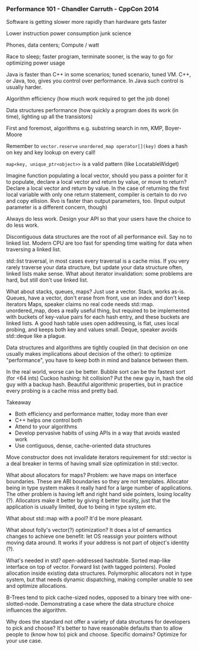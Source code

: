 ### Performance 101 - Chandler Carruth - CppCon 2014

Software is getting slower more rapidly than hardware gets faster

Lower instruction power consumption junk science

Phones, data centers; Compute / watt

Race to sleep; faster program, terminate sooner, is the way to go for optimizing power usage

Java is faster than C++ in some scenarios; tuned scenario, tuned VM. C++, or Java, too, gives you control over performance. In Java such control is usually harder.

Algorithm efficiency (how much work required to get the job done)

Data structures performance (how quickly a program does its work (in time), lighting up all the transistors) 

First and foremost, algorithms
e.g. substring search in nm, KMP, Boyer-Moore

Remember to `vector.reserve`
`unordered_map operator[](key)` does a hash on key and key lookup on every call!

`map<key, unique_ptr<object>>` is a valid pattern (like LocatableWidget)

Imagine function populating a local vector, should you pass a pointer for it to populate, declare a local vector and return by value, or move to return?
Declare a local vector and return by value. In the case of returning the first local variable with only one return statement, compiler is certain to do rvo and copy ellision.
Rvo is faster than output parameters, too. (Input output parameter is a different concern, though)

Always do less work.
Design your API so that your users have the choice to do less work.

Discontiguous data structures are the root of all performance evil.
Say no to linked list. Modern CPU are too fast for spending time waiting for data when traversing a linked list.

std::list traversal, in most cases every traversal is a cache miss.
If you very rarely traverse your data structure, but update your data structure often, linked lists make sense.
What about iterator invalidation: some problems are hard, but still don't use linked list.

What about stacks, queues, maps?
Just use a vector.
Stack, works as-is.
Queues, have a vector, don't erase from front, use an index and don't keep iterators
Maps, speaker claims no real code needs std::map.
unordered_map, does a really useful thing, but required to be implemented with buckets of key-value pairs for each hash entry, and these buckets are linked lists. A good hash table uses open addressing, is flat, uses local probing, and keeps both key and values small.
Deque, speaker avoids std::deque like a plague.

Data structures and algorithms are tightly coupled (in that decision on one usually makes implications about decision of the other): to optimize "performance", you have to keep both in mind and balance between them.

In the real world, worse can be better.
Bubble sort can be the fastest sort (for <64 ints)
Cuckoo hashing: hit collision? Put the new guy in, hash the old guy with a backup hash. Beautiful algorithmic properties, but in practice every probing is a cache miss and pretty bad.

Takeaway
* Both efficiency and performance matter, today more than ever
* C++ helps one control both
* Attend to your algorithms
* Develop pervasive habits of using APIs in a way that avoids wasted work
* Use contiguous, dense, cache-oriented data structures

Move constructor does not invalidate iterators requirement for std::vector is a deal breaker in terms of having small size optimization in std::vector.

What about allocators for maps?
Problem: we have maps on interface boundaries. These are ABI boundaries so they are not templates. Allocator being in type system makes it really hard for a large number of applications. The other problem is having left and right hand side pointers, losing locality (?).
Allocators make it better by giving it better locality, just that the application is usually limited, due to being in type system etc.

What about std::map with a pool? It'd be more pleasant.

What about folly's vector(?) optimization? It does a lot of semantics changes to achieve one benefit: let OS reassign your pointers without moving data around. It works if your address is not part of object's identity (?).

What's needed in std? open-addressed hashtable. Sorted map-like interface on top of vector. Forward list (with tagged pointers). Pooled allocation inside existing data structures. Polymorphic allocators not in type system, but that needs dynamic dispatching, making compiler unable to see and optimize allocations.

B-Trees tend to pick cache-sized nodes, opposed to a binary tree with one-slotted-node. Demonstrating a case where the data structure choice influences the algorithm.

Why does the standard not offer a variety of data structures for developers to pick and choose?
It's better to have reasonable defaults than to allow people to (know how to) pick and choose. Specific domains? Optimize for your use case.
